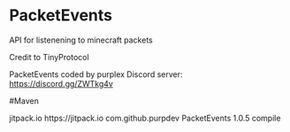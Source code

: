 # PacketEvents
API for listenening to minecraft packets

Credit to TinyProtocol

PacketEvents coded by purplex
Discord server: https://discord.gg/ZWTkg4v


#Maven


<repositories>
        <repository>
            <id>jitpack.io</id>
            <url>https://jitpack.io</url>
        </repository>
    </repositories>

<dependencies>
        <dependency>
            <groupId>com.github.purpdev</groupId>
            <artifactId>PacketEvents</artifactId>
            <version>1.0.5</version>
            <scope>compile</scope>
        </dependency>
</dependencies>
